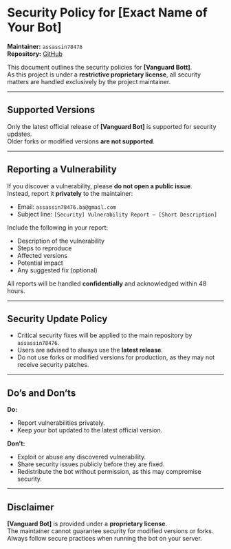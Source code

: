 # Security Policy for [Exact Name of Your Bot]

**Maintainer:** `assassin78476`  
**Repository:** [GitHub](https://github.com/Sentinel-Developement/vanguard-bot-2)  

This document outlines the security policies for **[Vanguard Bott]**.  
As this project is under a **restrictive proprietary license**, all security matters are handled exclusively by the project maintainer.

---

## Supported Versions

Only the latest official release of **[Vanguard Bot]** is supported for security updates.  
Older forks or modified versions **are not supported**.

---

## Reporting a Vulnerability

If you discover a vulnerability, please **do not open a public issue**.  
Instead, report it **privately** to the maintainer:

- Email: `assassin78476.ba@gmail.com`  
- Subject line: `[Security] Vulnerability Report – [Short Description]`

Include the following in your report:

- Description of the vulnerability  
- Steps to reproduce  
- Affected versions  
- Potential impact  
- Any suggested fix (optional)  

All reports will be handled **confidentially** and acknowledged within 48 hours.

---

## Security Update Policy

- Critical security fixes will be applied to the main repository by `assassin78476`.  
- Users are advised to always use the **latest release**.  
- Do not use forks or modified versions for production, as they may not receive security patches.

---

## Do’s and Don’ts

**Do:**  
- Report vulnerabilities privately.  
- Keep your bot updated to the latest official version.  

**Don’t:**  
- Exploit or abuse any discovered vulnerability.  
- Share security issues publicly before they are fixed.  
- Redistribute the bot without permission, as this may compromise security.

---

## Disclaimer

**[Vanguard Bot]** is provided under a **proprietary license**.  
The maintainer cannot guarantee security for modified versions or forks.  
Always follow secure practices when running the bot on your server.
